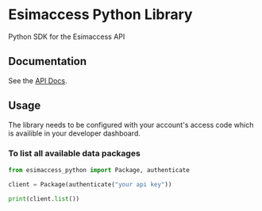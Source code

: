 # Esimaccess Python Library

Python SDK for the Esimaccess API

## Documentation

See the [API Docs](https://docs.esimaccess.com/).

## Usage

The library needs to be configured with your account's access code which is availible in your developer dashboard.

### To list all available data packages
```python
from esimaccess_python import Package, authenticate

client = Package(authenticate("your api key"))

print(client.list())
```